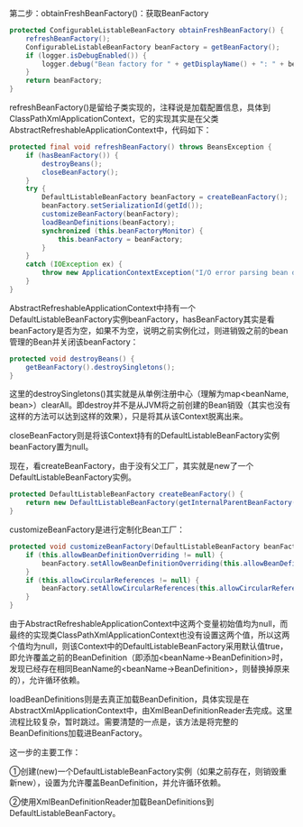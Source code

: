 第二步：obtainFreshBeanFactory\(\)：获取BeanFactory

```java
protected ConfigurableListableBeanFactory obtainFreshBeanFactory() {
    refreshBeanFactory();
    ConfigurableListableBeanFactory beanFactory = getBeanFactory();
    if (logger.isDebugEnabled()) {
        logger.debug("Bean factory for " + getDisplayName() + ": " + beanFactory);
    }
    return beanFactory;
}
```

refreshBeanFactory\(\)是留给子类实现的，注释说是加载配置信息，具体到ClassPathXmlApplicationContext，它的实现其实是在父类AbstractRefreshableApplicationContext中，代码如下：

```java
protected final void refreshBeanFactory() throws BeansException {
    if (hasBeanFactory()) {
        destroyBeans();
        closeBeanFactory();
    }
    try {
        DefaultListableBeanFactory beanFactory = createBeanFactory();
        beanFactory.setSerializationId(getId());
        customizeBeanFactory(beanFactory);
        loadBeanDefinitions(beanFactory);
        synchronized (this.beanFactoryMonitor) {
            this.beanFactory = beanFactory;
        }
    }
    catch (IOException ex) {
        throw new ApplicationContextException("I/O error parsing bean definition source for " + getDisplayName(), ex);
    }
}
```

AbstractRefreshableApplicationContext中持有一个DefaultListableBeanFactory实例beanFactory，hasBeanFactory其实是看beanFactory是否为空，如果不为空，说明之前实例化过，则进销毁之前的bean管理的Bean并关闭该beanFactory：

```java
protected void destroyBeans() {
    getBeanFactory().destroySingletons();
}
```

这里的destroySingletons\(\)其实就是从单例注册中心（理解为map&lt;beanName, bean&gt;）clearAll。即destroy并不是从JVM将之前创建的Bean销毁（其实也没有这样的方法可以达到这样的效果），只是将其从该Context脱离出来。

closeBeanFactory则是将该Context持有的DefaultListableBeanFactory实例beanFactory置为null。

现在，看createBeanFactory，由于没有父工厂，其实就是new了一个DefaultListableBeanFactory实例。

```java
protected DefaultListableBeanFactory createBeanFactory() {
    return new DefaultListableBeanFactory(getInternalParentBeanFactory());
}
```

customizeBeanFactory是进行定制化Bean工厂：

```java
protected void customizeBeanFactory(DefaultListableBeanFactory beanFactory) {
    if (this.allowBeanDefinitionOverriding != null) {
        beanFactory.setAllowBeanDefinitionOverriding(this.allowBeanDefinitionOverriding);
    }
    if (this.allowCircularReferences != null) {
        beanFactory.setAllowCircularReferences(this.allowCircularReferences);
    }
}
```

 由于AbstractRefreshableApplicationContext中这两个变量初始值均为null，而最终的实现类ClassPathXmlApplicationContext也没有设置这两个值，所以这两个值均为null，则该Context中的DefaultListableBeanFactory采用默认值true，即允许覆盖之前的BeanDefinition（即添加&lt;beanName-&gt;BeanDefinition&gt;时，发现已经存在相同BeanName的&lt;beanName-&gt;BeanDefinition&gt;，则替换掉原来的），允许循环依赖。

loadBeanDefinitions则是去真正加载BeanDefinition，具体实现是在AbstractXmlApplicationContext中，由XmlBeanDefinitionReader去完成。这里流程比较复杂，暂时跳过。需要清楚的一点是，该方法是将完整的BeanDefinitions加载进BeanFactory。

这一步的主要工作：

①创建\(new\)一个DefaultListableBeanFactory实例（如果之前存在，则销毁重新new），设置为允许覆盖BeanDefinition，并允许循环依赖。

②使用XmlBeanDefinitionReader加载BeanDefinitions到DefaultListableBeanFactory。

 

